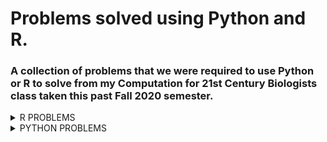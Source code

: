 # Problems solved using Python and R.
### A collection of problems that we were required to use Python or R to solve from my Computation for 21st Century Biologists class taken this past Fall 2020 semester.
<details><summary>R PROBLEMS</summary>
<p>

**Problem 1** 8.23.3 from *Computing Skills for Biologists: A Toolbox*; In this excersize, we will get a glimpse of the image processing capabilities of R. We want to determine the projected leaf area of plants using photos, and analyze whether the leaves have grown significantly over the course of two days. The directory `CSB/r/data/leafarea/` contains images of plants at two time points (t1 and t2). The data have been collected by Madlen.
  * Write a for loop that processes all images using the function `getArea`, which is provided in `CSB/r/solutions/getArea.R`. The function accepts a single file name as an argument, and returns the projected leaf area, measured in pixels. Your loop should record the leaf area for each image and store it in the data frame results. To loop over all files, you can use the function `list.files` along with its pattern matching option, to produce a list of all the files with extension .jpg in the directory `SC/r/data/leafarea/`. Work in your sandbox or change paths in the `getArea.R` function accordingly.
  * Plot the area of each plant as measured at the time point 1 verses time point 2.
  * Determine whether the plants significantly differ at the time points 1 and 2 using a paired t-test.
  
 [My Solution/Code](Assignments/assignment-06-Csaenz10-answers.R)

**Problem 2** We will be analyzing the `age_count_2020-07-13_2020-10-11.xlsx` data set; This data consists of the date that a COVID-19 test from somebody residing in Nueces County comes back positive (LABDATE) and the age of the person (AGE_YEARS). Each row is a person. There are 4 worksheets in the excel workbook, one per month from July to October. Your goal is to complete the tasks and create an R script that will work when this repo is cloned to any computer. I encourage you to make tidyverse pipelines, where the responses from several questions are assembled in one or a few pipelines.
  * Create an R script named `ageCovidSummary.R` in your exam repo and set the working directory with the following command: 

```r
setwd(dirname(rstudioapi::getActiveDocumentContext()$path))
```


* Load the following libraries (install if necessary): tidyverse, readxl, janitor, and lubridate
* Read the data from `age_count_2020-07-13_2020-10-11.xlsx` into a tibble named `covid_cases_age` and then do the following in a single pipeline:
    * format the column names
    * make a new column called `date` and format it as YYYY-MM-DD using `ymd()`
    * make a new column called `age_class` that evaluates the the values in `age_years` and assigns them to the proper 20 yr age bin: 0-19, 20-39, 40-59, 60-79, 80+
      * use `case_when()` for this
    * group the tibble by `date` and `age_class`
    * use `summarise()` to transform the tibble so that each row is a unique combination of `date` and `age_class`, and the number of positive cases in each age class on each date is stored in a column called `new_cases`
    * If done properly, this is how `covid_cases_age` will look:
    
    ```r
     > covid_cases_age
    # A tibble: 433 x 3
    # Groups:   date [91]
       date       age_class new_cases
       <date>     <chr>         <int>
     1 2020-07-13 0-19             44
     2 2020-07-13 20-39            73
     3 2020-07-13 40-59            84
     4 2020-07-13 60-79            49
     5 2020-07-13 80+               3
     6 2020-07-14 0-19             61
     7 2020-07-14 20-39           213
     8 2020-07-14 40-59           219
     9 2020-07-14 60-79           102
    10 2020-07-14 80+              10
    # ... with 423 more rows
    ```
    
  
* Create the following plot from `covid_cases_age`
  
![](R_Problem_2_Files/nueces_new-cases_age-class.png)

  
* Recreate the following plot from `covid_cases_age`.
* Hints: 
  * refer to lecture 8 where we used functions to add day of week and month to a tibble
  * refer to textbook/web for solution to making error bars, you will need to calculate the mean and sd for each row before initiating the plot
  * search the web for solution to allowing y axes to freely vary depending upon age class
  * the [R Graphics Cookbook](http://www.cookbook-r.com/Graphs/) could be useful here

![](R_Problem_2_Files/nueces_mean-new-cases_day-ageclass.png)


* There are different numbers of people in the age brackets and thus we might expect more positive cases in some age brackets than others. Read in the `Texas_Age_Demographic_Data.csv` file and process it down to a tibble named `nueces_demographics` with just the total number of people in each 20 year age bracket in Nueces county using tidyverse commands. The tibble should have 5 rows and 2 columns.  Name the columns `age_class` and `num_people` as follows:

```r 
> nueces_demographics
# A tibble: 5 x 2
  age_class num_people
  <chr>          <dbl>
1 0-19           64181
2 20-39         114717
3 40-59          95495
4 60-79          70266
5 80+            16584
```


* Recreate the following plot with the data in the `nueces_demographics` tibble. The font size of the axis titles is 20 and the font size of the axis values is 18.

![](R_Problem_2_Files/nueces_num-people_age-class.png)


* Now we can use the demographic data to calculate the number of new cases relative to the number of people in each age class. Join `covid_cases_age` and `nueces_demographics` together and save the new tibble as `covid_cases_age_census`. Add a column named `new_cases_per10k` with values calculated as follows: `10000*new_cases/num_people`.  The result will be a tibble like `covid_cases_age` but with 2 additional columns :

```r 
> covid_cases_age_census
# A tibble: 433 x 5
# Groups:   date [91]
   date       age_class new_cases num_people new_cases_per10k
   <date>     <chr>         <int>      <dbl>            <dbl>
 1 2020-07-13 0-19             44      64181             6.86
 2 2020-07-13 20-39            73     114717             6.36
 3 2020-07-13 40-59            84      95495             8.80
 4 2020-07-13 60-79            49      70266             6.97
 5 2020-07-13 80+               3      16584             1.81
 6 2020-07-14 0-19             61      64181             9.50
 7 2020-07-14 20-39           213     114717            18.6 
 8 2020-07-14 40-59           219      95495            22.9 
 9 2020-07-14 60-79           102      70266            14.5 
10 2020-07-14 80+              10      16584             6.03
# ... with 423 more rows
```


* I have noticed a pattern where the elderly are the last age group to experience a spike in COVID cases after a local outbreak. Modify your code from question 3 above to make a plot with `new_cases_per10k` on the y axis. Is the figure consistent with my observations from other time periods? Which figure, this one or the one from question 3 better portrays the level of COVID infection within and among age classes? Why?

![](R_Problem_2_Files/nueces_new-cases-per10k_age-class.png)


[My Solution/Code](Assignments/ageCovidSummary.R)

**Problem 3** DNA Barcoding; You will perform DNA barcoding on the samples collected during the [2019 Texas Bioblitz](http://www.tamucc.edu/news/2019/08/082819-tamucc-collaborates-with-smithsonian-utmsi-on-marine-bioblitz.html#.XWmdQihKhaR). This will involve downloading the command line BLAST software package which is used to search GenBank, running BLAST searches from the `bash` command line, and making graphs of the output using `R`.

* Installing BLAST; If you are using `Ubuntu`, follow these instructions:

```bash
# download the prcompiled unix binary which is in a compressed tarball 
wget ftp://ftp.ncbi.nlm.nih.gov/blast/executables/blast+/2.8.1/ncbi-blast-2.8.1+-x64-linux.tar.gz

# decompress the tarball 
tar -zxvpf ncbi-blast-2.8.1+-x64-linux.tar.gz

```


* You should now have a directory called `ncbi-blast-2.8.1+` and the BLAST software tools are located in `ncbi-blast-2.8.1+/bin` You can move the BLAST tools into a directory in your PATH such as `/usr/local/bin` so that you can access blast from any directory. Confirm that `blastn` will run by checking the version and viewing the manual.

```bash
sudo cp ncbi-blast-2.8.1+/bin/* /usr/local/bin
source ~/.bashrc
```


* Run a couple BLAST searches using the nucleotide database search tool called `blastn`. The following sequence was collected from a fish during the [2019 Texas Bioblitz](http://www.tamucc.edu/news/2019/08/082819-tamucc-collaborates-with-smithsonian-utmsi-on-marine-bioblitz.html#.XWmdQihKhaR). The goal of this effort was to document the diversity of marine life in the Coastal Bend of Texas and create taxonomic-expert-verified DNA barcodes to improve public databases.

```bash
blastn -db nt -query 2019-USATXS-0202_Chasmoides-logimaxilla_Fish_F1_2019-11-19_C02.1.fasta -out results.out -remote
```


The results should look like this if you use `less -S` to view the `results.out` file

```bash
BLASTN 2.8.1+


Reference: Zheng Zhang, Scott Schwartz, Lukas Wagner, and Webb
Miller (2000), "A greedy algorithm for aligning DNA sequences", J
Comput Biol 2000; 7(1-2):203-14.



Database: Nucleotide collection (nt)
           55,311,125 sequences; 252,862,725,426 total letters



Query= 2019_USATXS_0202_Chasmoides-logimaxilla_Fish_F1

Length=645

RID: YU2FU0A6014
                                                                      Score     E
Sequences producing significant alignments:                          (Bits)  Value

JQ842579.1  Menidia sp. BOLD:AAD7634 voucher SMSA7149 cytochrome ...  708     0.0
HQ573276.1  Menidia beryllina voucher MXIV0811 cytochrome oxidase...  708     0.0
HQ573278.1  Menidia beryllina voucher MXIV0813 cytochrome oxidase...  702     0.0
HQ573275.1  Menidia beryllina voucher MXIV0810 cytochrome oxidase...  702     0.0
KF930119.1  Menidia beryllina voucher KUT 1639 cytochrome oxidase...  697     0.0
JQ842578.1  Menidia sp. BOLD:AAD7634 voucher SMSA7147 cytochrome ...  693     0.0
JQ842577.1  Menidia sp. BOLD:AAD7634 voucher SMSA7148 cytochrome ...  693     0.0
HQ573333.1  Menidia beryllina voucher MXIV0701 cytochrome oxidase...  675     0.0
HQ573332.1  Menidia beryllina voucher MXIV0700 cytochrome oxidase...  675     0.0
HQ573334.1  Menidia beryllina voucher MXIV0702 cytochrome oxidase...  669     0.0
HQ564609.1  Menidia colei voucher NEC-0221 cytochrome oxidase sub...  669     0.0
KX688296.1  Menidia beryllina isolate LS01 cytochrome c oxidase s...  664     0.0
HQ573335.1  Menidia beryllina voucher MXIV0703 cytochrome oxidase...  664     0.0
KJ921739.1  Chirostoma humboldtianum mitochondrion, complete genome   652     0.0
EU751747.1  Chirostoma riojai voucher IPN 035 cytochrome oxidase ...  636     4e-178
EU751737.1  Chirostoma jordani voucher IPN 026 cytochrome oxidase...  636     4e-178
EU751735.1  Chirostoma jordani voucher IPN 028 cytochrome oxidase...  636     4e-178
EU751749.1  Chirostoma riojai voucher IPN 033 cytochrome oxidase ...  630     2e-176
EU751748.1  Chirostoma riojai voucher IPN 034 cytochrome oxidase ...  630     2e-176
EU751742.1  Chirostoma jordani voucher IPN 008 cytochrome oxidase...  630     2e-176
EU751741.1  Chirostoma jordani voucher IPN 009 cytochrome oxidase...  630     2e-176
EU751739.1  Chirostoma jordani voucher IPN 011 cytochrome oxidase...  630     2e-176
EU751734.1  Chirostoma jordani voucher IPN 029 cytochrome oxidase...  630     2e-176
results.out
```


The output does not provide all of the information we need to determine how good the match is between our query sequence from the Bioblitz and the database sequences in GenBank, so we need to update the settings used in the BLAST search

I looked at the manual for BLAST `blastn -help` as well as the blast results from the [NCBI BLAST website](https://blast.ncbi.nlm.nih.gov/Blast.cgi?PROGRAM=blastn&PAGE_TYPE=BlastSearch&LINK_LOC=blasthome) and the [online BLAST help](https://www.ncbi.nlm.nih.gov/books/NBK279682/) to determine which settings I wanted to use to add columns of information to the output

```bash
blastn -db nt -query 2019-USATXS-0202_Chasmoides-logimaxilla_Fish_F1_2019-11-19_C02.1.fasta -outfmt "7 qseqid stitle saccver qcovs pident evalue qseq" -max_target_seqs 50 -out results.out -remote
```


Note that in the output, the line labeled "Fields" contains the column headers:

* query id	-	sample name from the fasta file
* subject title	-	Title of database record matching the query sequence from the bioblitz
* subject acc.ver	-	GenBank accession number of the record matching the query
* % query coverage per subject	-	percent of query sequence that can be aligned to the database record
* % identity	-	percent of aligned nucleotides that match (97% is typically considered a species match by default)
* evalue	-	"The Expect value (E) is a parameter that describes the number of hits one can "expect" to see by chance when searching a database of a particular size. It decreases exponentially as the Score (S) of the match increases. Essentially, the E value describes the random background noise. For example, an E value of 1 assigned to a hit can be interpreted as meaning that in a database of the current size one might expect to see 1 match with a similar score simply by chance."
* query seq	-	sequence of the database record aligned to the query sequence

Now let us search on multiple sequences.  

If you have not done so already concatenate the two fasta files in a new file called `two_seqs.fasta`

* `2019-USATXS-0703_Gobiidae-sp_Fish_R1_2019-11-12_H06.1.fasta`
* `2019-USATXS-0202_Chasmoides-logimaxilla_Fish_F1_2019-11-19_C02.1.fasta`

Then revise the blastn search to query `two_seqs.fasta`, change the max number of sequences returned to be 20, and save the blast results into a file called `results_twoseqs.out`

* Using R to Visualize Output from Blast. It would take too long for you to blast all of the sequences we generated in the Bioblitz, so I did it for you. Rather than concatenating two fasta sequences together, I concatenated all of them and ran a blast search very similar to the one you just ran. The results of that blast search on 601 sequences can be found in `results_blast.out`. I used bash tools such as `grep` `cut` `paste` to convert the blast output to a file with 1 row per query sequence called `tophit.tsv`. I further manipulated `tophit.tsv` to add columns, which resulted in the final file `tophit4.tsv` which can be read into R.

The columns in `tophit4.tsv` are:
* Sample	-	bioblitz sample name
* TaxExpSpId	-	species id given to sample by taxonomic expert-verified
* GenBankSpID	-	the specied id of the most similar sequence in GenBank to our bioblitz sample sequence
* GenBankDescription	-	self explanitory
* TaxId	-	every species has a unique taxonomic id in GenBank, this is that id
* Accession	-	every sequence has a unique id in GenBank, this is that id
* PctQueryCoverage	-	percent of query sequence that can be aligned to the database record
* PctIdentity	-	percent of aligned nucleotides that match (97% is typically considered a species match by default)
* Escore	-	"The Expect value (E) is a parameter that describes the number of hits one can "expect" to see by chance when searching a database of a particular size. It decreases exponentially as the Score (S) of the match increases. Essentially, the E value describes the random background noise. For example, an E value of 1 assigned to a hit can be interpreted as meaning that in a database of the current size one might expect to see 1 match with a similar score simply by chance."
* QuerySeq	-	sequence of the database record aligned to the query sequence
* SpIdMatch	-	do TaxExpSpId and GenBankSpID match exactly?
* MatchQuality	-	categorical assessment of PctIdentity, >=97 is a SpeciesHit, as PctIdentity decreases, it becomes less likely that the species we sampled has been barcoded
* CoverageQuality	-	categorical assessment of PctQueryCoverage, if this value is too low then it means that we need a better algorithm to identify the best match
* Err_MatchQual	-	this is a combination of the aforementioned categorical columns with additional categories inidicating samples that have been mislabeled in our data sheets and need to be fixed or 


* Your task is to make an R script called `tophit4.R` to visualize the data in `tophit4.tsv`. You will need to 
  * make sure `tophit4.tsv` accessible by RStudio. If you cloned your repo to a windows-accessible directory such as `/mnt/c/Users/YOURUSERNAME/Documents/final_exam`, then you should be fine
  * set your R-studio working directory to the location of `tophit4.tsv`
    * I would create the R file in your repo, then use `setwd(dirname(rstudioapi::getActiveDocumentContext()$path))`
  * use the `tidyverse` tool called `read_tsv` to read in `tophit4.tsv`
  * use `ggplot` to recreate the following figures in the following files `Rplot.png`, `Rplot2.png`, `Rplot3.png`

![](R_Problem_3_FIles/Rplot.png)

![](R_Problem_3_FIles/Rplot2.png)

![](R_Problem_3_FIles/Rplot3.png)

[My Solution/Code](Assignments/tophit4.R)


</p>
</details>


<details><summary>PYTHON PROBLEMS</summary>
<p>

**Problem 1** 3.8.1 Measles Time Series from *Computing Skills for Biologists: A Toolbox*; In their article, Dalziel et al. (2016) provide a long time series reporting the number of cases of measles before mass vacination, for many US cities. The data consist of cases in a given US city for a given year, and a given biweek of the year (i.e., first two weeks, second two weeks, etc.). The time series is contained in the file `Dalziel2016_data.csv`.
  * Write a program that extracts the names of all the cities in the database (one entry per city).
  * Write a program that creates a dictionary where the keys are the cities and the values are the number of records (rows) for that city in the data.
  * Write a program that calculates the mean population for each city obtained by averaging the values of `pop`.
  * Write a program that calculates the mean population for each city and year.
**Problem 2** 3.8.2  Red Queen in Fruit Flies from *Computing Skills for Biologists: A Toolbox*; Singh et al. (2015) show that, when infected with a parasite, the four genetic lines of *D. melanogaster* respond by increasing the production of recombinant offspring (arguably, trying to produce new recombinants able to escape the parasite). They show that the same outcome is not achieved by artificially wounding the flies. The data needed to replicate the main claim (figure 2 of the original article) is contained in the file `Singh2015_data.csv`. Open the file, and compute the mean `RecombinantFraction` for each `*Drosophilia* Line`, and `InfectionStatus` (W for wounded and I for infected). Print the results in the following form:

```bash
Line 45 Average Recombination Rate:
W : 0.187
I : 0.191
```

[My Solution/Code](Assignments/assignment-11-Csaenz10.txt)

**Problem 2** 4.10.1 Assortative Mating in Animals from *Computing Skills for Biologists: A Toolbox*; Jiang et al. (2013) studied the assortative mating in animals. They compiled a large database, reporting the results of many experiments on mating. In particular, for several taxa they provide the value of correlation among the sizes of the mates. A positive value of r stands for assortative mating (large animals tend to mate with large animals), and a negative value for disassortative mating.
  * You can find the data in `good_code/data/Jiang2013_data.csv`. Write a function that takes as input the desired Taxon and returns the mean value of r.
  * You should see that fish have a positive value of r, but that this is also true for other taxa. Is the mean value of r especially high for fish? To test this, compute a *p-value* by repeatedly sampling 37 values of r(37 experiments on fish are reported in the database) at random, and calculating the probability of observing a higher mean value of r. To get an accurate estimate of the *p-value*, use 50,000 randomizations.
  * Repeat the procedure for all taxa.

[My Solution/Code](Assignments/assignment12.txt)


</p>
</details>

